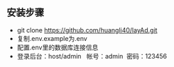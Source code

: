 
## 安装步骤
- git clone  https://github.com/huangli40/layAd.git
- 复制.env.example为.env
- 配置.env里的数据库连接信息
- 登录后台：host/admin   帐号：admin  密码：123456

